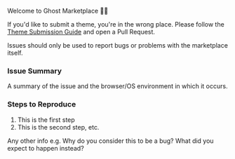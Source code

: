 Welcome to Ghost Marketplace 👋🏼

If you'd like to submit a theme, you're in the wrong place. Please follow the [Theme Submission Guide](https://github.com/TryGhost/Marketplace/blob/master/.github/CONTRIBUTING.md) and open a Pull Request.

Issues should only be used to report bugs or problems with the marketplace itself.

### Issue Summary

A summary of the issue and the browser/OS environment in which it occurs.

### Steps to Reproduce

1. This is the first step
2. This is the second step, etc.

Any other info e.g. Why do you consider this to be a bug? What did you expect to happen instead?
